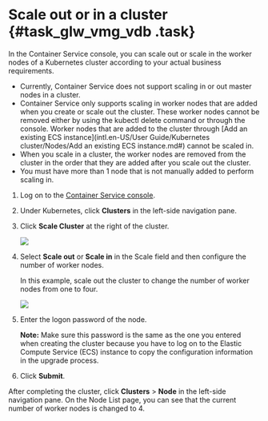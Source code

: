 # Scale out or in a cluster {#task_glw_vmg_vdb .task}

In the Container Service console, you can scale out or scale in the worker nodes of a Kubernetes cluster according to your actual business requirements.

-   Currently, Container Service does not support scaling in or out master nodes in a cluster.
-   Container Service only supports scaling in worker nodes that are added when you create or scale out the cluster. These worker nodes cannot be removed either by using the kubectl delete command or through the console. Worker nodes that are added to the cluster through [Add an existing ECS instance](intl.en-US/User Guide/Kubernetes cluster/Nodes/Add an existing ECS instance.md#) cannot be scaled in.
-   When you scale in a cluster, the worker nodes are removed from the cluster in the order that they are added after you scale out the cluster.
-   You must have more than 1 node that is not manually added to perform scaling in.

1.  Log on to the [Container Service console](https://cs.console.aliyun.com). 
2.  Under Kubernetes, click **Clusters** in the left-side navigation pane. 
3.  Click **Scale Cluster** at the right of the cluster. 

    ![](http://static-aliyun-doc.oss-cn-hangzhou.aliyuncs.com/assets/img/16647/153956732710904_en-US.png)

4.  Select **Scale out** or **Scale in** in the Scale field and then configure the number of worker nodes. 

    In this example, scale out the cluster to change the number of worker nodes from one to four.

    ![](http://static-aliyun-doc.oss-cn-hangzhou.aliyuncs.com/assets/img/16647/153956732710905_en-US.png)

5.  Enter the logon password of the node. 

    **Note:** Make sure this password is the same as the one you entered when creating the cluster because you have to log on to the Elastic Compute Service \(ECS\) instance to copy the configuration information in the upgrade process.

6.  Click **Submit**. 

After completing the cluster, click **Clusters** \> **Node** in the left-side navigation pane. On the Node List page, you can see that the current number of worker nodes is changed to 4.

